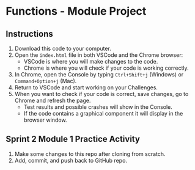 # Functions - Module Project

## Instructions

1. Download this code to your computer.
2. Open the `index.html` file in both VSCode and the Chrome browser:
   - VSCode is where you will make changes to the code.
   - Chrome is where you will check if your code is working correctly.
3. In Chrome, open the Console by typing `Ctrl+Shift+j` (Windows) or `Command+Option+j` (Mac).
4. Return to VSCode and start working on your Challenges.
5. When you want to check if your code is correct, save changes, go to Chrome and refresh the page.
   - Test results and possible crashes will show in the Console.
   - If the code contains a graphical component it will display in the browser window.

## Sprint 2 Module 1 Practice Activity

1. Make some changes to this repo after cloning from scratch.
2. Add, commit, and push back to GitHub repo.

